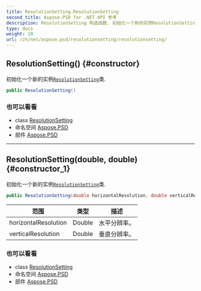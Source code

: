 ```yaml
---
title: ResolutionSetting.ResolutionSetting
second_title: Aspose.PSD for .NET API 参考
description: ResolutionSetting 构造函数. 初始化一个新的实例ResolutionSetting类.
type: docs
weight: 10
url: /zh/net/aspose.psd/resolutionsetting/resolutionsetting/
---
```

## ResolutionSetting() {#constructor}

初始化一个新的实例[`ResolutionSetting`](../)类.

```csharp
public ResolutionSetting()
```

### 也可以看看

* class [ResolutionSetting](../)
* 命名空间 [Aspose.PSD](../../resolutionsetting/)
* 部件 [Aspose.PSD](../../../)

---

## ResolutionSetting(double, double) {#constructor_1}

初始化一个新的实例[`ResolutionSetting`](../)类.

```csharp
public ResolutionSetting(double horizontalResolution, double verticalResolution)
```

| 范围 | 类型 | 描述 |
| --- | --- | --- |
| horizontalResolution | Double | 水平分辨率。 |
| verticalResolution | Double | 垂直分辨率。 |

### 也可以看看

* class [ResolutionSetting](../)
* 命名空间 [Aspose.PSD](../../resolutionsetting/)
* 部件 [Aspose.PSD](../../../)


